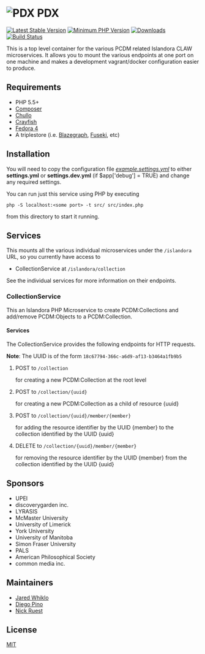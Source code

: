 # ![PDX](https://cloud.githubusercontent.com/assets/2371345/15409611/e5906042-1deb-11e6-9a72-e5186f7c033d.png) PDX

[![Latest Stable Version](https://img.shields.io/packagist/v/Islandora/PDX.svg?style=flat-square)](https://packagist.org/packages/islandora/PDX)
[![Minimum PHP Version](https://img.shields.io/badge/php-%3E%3D%205.5-8892BF.svg?style=flat-square)](https://php.net/)
[![Downloads](https://img.shields.io/packagist/dt/islandora/PDX.svg?style=flat-square)](https://packagist.org/packages/islandora/PDX)
[![Build Status](https://travis-ci.org/Islandora-CLAW/pdx.svg?branch=master)](https://travis-ci.org/Islandora-CLAW/pdx)

This is a top level container for the various PCDM related Islandora CLAW microservices. It allows you to mount the various endpoints at one port on one machine and makes a development vagrant/docker configuration easier to produce.

## Requirements


* PHP 5.5+
* [Composer](https://getcomposer.org/)
* [Chullo](https://github.com/Islandora-CLAW/chullo)
* [Crayfish](https://github.com/Islandora-CLAW/Crayfish)
* [Fedora 4](https://github.com/fcrepo4/fcrepo4)
* A triplestore (i.e. [Blazegraph](https://www.blazegraph.com/download/), [Fuseki](https://jena.apache.org/documentation/fuseki2/), etc)

## Installation

You will need to copy the configuration file [_example.settings.yml_](config/example.settings.yml) to either **settings.yml** or **settings.dev.yml** (if $app['debug'] = TRUE) and change any required settings.

You can run just this service using PHP by executing 

```
php -S localhost:<some port> -t src/ src/index.php
```
from this directory to start it running.

## Services

This mounts all the various individual microservices under the `/islandora` URL, so you currently have access to 

* CollectionService at `/islandora/collection`

See the individual services for more information on their endpoints.

### CollectionService

This an Islandora PHP Microservice to create PCDM:Collections and add/remove PCDM:Objects to a PCDM:Collection.

#### Services

The CollectionService provides the following endpoints for HTTP requests. 

**Note**: The UUID is of the form `18c67794-366c-a6d9-af13-b3464a1fb9b5`

1. POST to `/collection`

    for creating a new PCDM:Collection at the root level

2. POST to `/collection/{uuid}`

    for creating a new PCDM:Collection as a child of resource {uuid}
    
2. POST to `/collection/{uuid}/member/{member}`

    for adding the resource identifier by the UUID {member} to the collection identified by the UUID {uuid}
    
2. DELETE to `/collection/{uuid}/member/{member}`

    for removing the resource identifier by the UUID {member} from the collection identified by the UUID {uuid}


## Sponsors

* UPEI
* discoverygarden inc.
* LYRASIS
* McMaster University
* University of Limerick
* York University
* University of Manitoba
* Simon Fraser University
* PALS
* American Philosophical Society
* common media inc.

## Maintainers

* [Jared Whiklo](https://github.com/whikloj)
* [Diego Pino](https://github.com/diegopino)
* [Nick Ruest](https://github.com/ruebot)

## License

[MIT](https://opensource.org/licenses/MIT)
